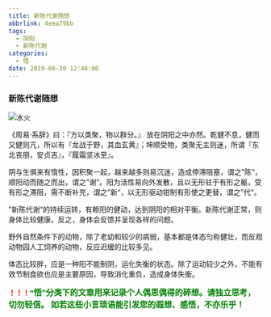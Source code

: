 ```yaml
---
title: 新陈代谢随想
abbrlink: 4eea79bb
tags:
  - 阴阳
  - 新陈代谢
categories:
  - 悟
date: 2019-08-30 12:48:00
---
```

### 新陈代谢随想
![水火](https://wx4.sinaimg.cn/large/8bf740e1gy1g6hm0h1faqj20hs0b6gm3.jpg)


《周易·系辞》曰：『方以类聚，物以群分。』
放在阴阳之中亦然。乾健不息，健而又健则亢，所以有『龙战于野，其血玄黄』；坤顺受物，类聚无主则迷，所谓『东北丧朋，安贞吉』，『履霜坚冰至』。

阴与生俱来有惰性，因积聚一起，越来越多则易沉迷，造成停滞阻塞，谓之”陈“，顺阳动而随之而出，谓之”谢“。阳为活性易向外发散，且以无形驻于有形之躯，受有形之滞阻，需不断补充，谓之”新“，以无形驱动钳制有形使之更替，谓之”代“。

”新陈代谢“的持续运转，有赖阳的健动，达到阴阳的相对平衡。新陈代谢正常，则身体比较健康。反之，身体会反馈并呈现各样的问题。

野外自然条件下的动物，除了老幼和较少的病弱，基本都是体态匀称健壮，而反观动物园人工饲养的动物，反应迟缓的比较多见。

体态比较胖，应是一种阳不能制阴，运化失衡的状态。除了运动较少之外，不能有效节制食欲也应是主要原因，导致消化重负，造成身体失衡。



**<font color=red>！！！</font><font color=green face=微软雅黑 size=3>“悟”分类下的文章用来记录个人偶思偶得的碎想。请独立思考，切勿轻信。 如若这些小言琐语能引发您的遐想、感悟，不亦乐乎！</font>**